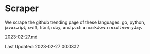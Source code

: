 # Scraper

We scrape the github trending page of these languages: go, python, javascript, swift, html, ruby, and push a markdown result everyday.

[2023-02-27.md](https://github.com/henson/Scraper/blob/master/2023-02-27.md)

Last Updated: 2023-02-27 00:03:12